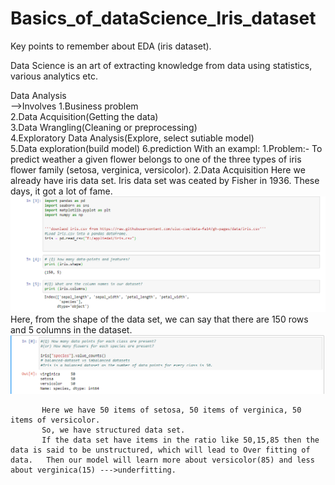 # Basics_of_dataScience_Iris_dataset
Key points to remember about EDA (iris dataset).

Data Science is an art of extracting knowledge from data using statistics, various analytics etc.

Data Analysis                                                                                                                             
             -->Involves 
                         1.Business problem                                                                                    
                         2.Data Acquisition(Getting the data)                                                                       
                         3.Data Wrangling(Cleaning or preprocessing)                                                   
                         4.Exploratory Data Analysis(Explore, select sutiable model)                     
                         5.Data exploration(build model)
                         6.prediction
             With an exampl:
  1.Problem:- To predict weather a given flower belongs to one of the three types of iris flower family (setosa, verginica, versicolor).                                                                                                                                               2.Data Acquisition                                                                                                                                 Here we already have iris data set.                                                                                                       Iris data set was ceated by Fisher in 1936. These days, it got a lot of fame.                                                              ![](packages.png) 
           Here, from the shape of the data set, we can say that there are 150 rows and 5 columns in the dataset.
           ![](structured_data.png)
           
           Here we have 50 items of setosa, 50 items of verginica, 50 items of versicolor.                                                
           So, we have structured data set.                                                                                               
           If the data set have items in the ratio like 50,15,85 then the data is said to be unstructured, which will lead to Over fitting of data.   Then our model will learn more about versicolor(85) and less about verginica(15) --->underfitting. 
        

